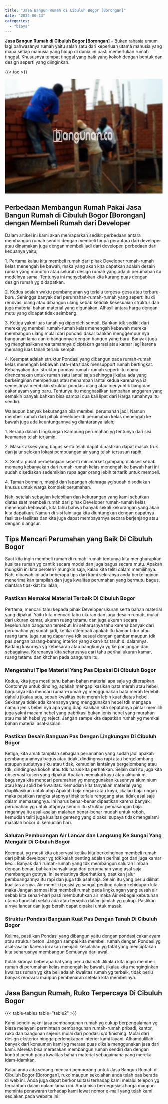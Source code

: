 ```yaml
---
title: "Jasa Bangun Rumah di Cibuluh Bogor [Borongan]"
date: "2024-06-13"
categories: 
  - "biaya"
---
```


**Jasa Bangun Rumah di Cibuluh Bogor \[Borongan\]** – Bukan rahasia umum lagi bahwasanya rumah yaitu salah satu dari keperluan utama manusia yang mana setiap manusia yang hidup di dunia ini pasti memerlukan rumah tinggal. Khususnya tempat tinggal yang baik yang kokoh dengan bentuk dan design seperti yang diinginkan.

{{< toc >}}

![Jasa Bangun Rumah di Cibuluh Bogor [Borongan]](/images/borong-bangunan-41.png)

## Perbedaan Membangun Rumah Pakai Jasa Bangun Rumah di Cibuluh Bogor \[Borongan\] dengan Membeli Rumah dari Developer

Dalam artikel ini kami akan memaparkan sedikit perbedaan antara membangun rumah sendiri dengan membeli tanpa perantara dari developer atau dinamakan juga dengan membeli jadi dari developer, perbedaan dari keduanya yaitu;

1\. Pertama kalau kita membeli rumah dari pihak Developer rumah-rumah kelas menengah ke bawah, maka yang akan kita dapatkan adalah desain rumah yang monoton atau seluruh design rumah yang ada di perumahan itu modelnya sama. Tentunya ini menyebabkan kita kurang puas dengan design rumah yg didapatkan.

2\. Kedua adalah waktu pembangunan yg terlalu tergesa-gesa atau terburu-buru. Sehingga banyak dari perumahan-rumah-rumah yang seperti itu di renovasi ulang atau dibangun ulang sebab ketidak kesesuaian struktur dan juga material bahan material yang digunakan. Alhasil antara harga dengan mutu yang didapat tidak seimbang.

3\. Ketiga yakni luas tanah yg diperoleh sempit. Bahkan tdk sedikit dari mereka yg membeli rumah-rumah kelas menengah kebawah mereka membangun ulang mulai dari pondasi dasar bahkan menggempur nya bangunan lama dan dibangunnya dengan bangun yang baru. Banyak juga yg menghasilkan area tamannya diciptakan garasi atau kamar lagi karena memang luas tanah terlalu sempit.

4\. Keempat adalah struktur Pondasi yang dibangun pada rumah-rumah kelas menengah kebawah rata-rata tidak mensupport rumah bertingkat. Kebanyakan dari struktur pondasi rumah-rumah seperti itu cuma direncanakan untuk rumah satu lantai saja sehingga jikalau ada yang berkeinginan memperluas atau menambah lantai kedua karenanya ia semestinya membikin struktur pondasi ulang atau menyuntik tiang dan cakar ayam yang baru. Tentunya itu menghasilkan tambahan anggaran yang semakin banyak bahkan bisa sampai dua kali lipat dari Harga rumahnya itu sendiri.

Walaupun banyak kekurangan bila membeli perumahan jadi, Namun membeli rumah dari pihak developer di perumahan kelas menengah ke bawah juga ada keuntungannya yg diantaranya ialah;

1\. Berada dalam Lingkungan Kampung perumahan yg tentunya dari sisi keamanan telah terjamin.

2\. Masuk akses yang bagus serta telah dapat dipastikan dapat masuk truk dan jalur selokan lokasi pembuangan air yang telah tersusun rapih.

3\. Sentra pusat perbelanjaan seperti minimarket gampang diakses sebab memang kebanyakan dari rumah-rumah kelas menengah ke bawah hari ini sudah disediakan sedemikian rupa agar orang lebih tertarik untuk membeli.

4\. Taman bermain, masjid dan lapangan olahraga yg sudah disediakan khusus untuk warga komplek perumahan.

Nah, setelah sebagian kelebihan dan kekurangan yang kami sebutkan diatas saat membeli rumah dari pihak Developer rumah-rumah kelas menengah kebawah, kita tahu bahwa banyak sekali kekurangan yang akan kita dapatkan. Namun di sisi lain juga kita diuntungkan dengan dapatnya fasilitas-fasilitas dan kita juga dapat membayarnya secara berjenjang atau dengan diangsur.

## Tips Mencari Perumahan yang Baik Di Cibuluh Bogor

Saat kita ingin membeli rumah di rumah-rumah tentunya kita mengharapkan kualitas rumah yg cantik secara model dan juga bagus secara mutu. Apakah mungkin ini kita peroleh? mungkin saja, kalau kita teliti dalam memilihnya. Nah, dibawah ini ada beberapa tips dari kami sekiranya anda berkeinginan menerima kan tampilan dan juga kwalitas perumahan yang bermutu bagus, diantara tips-kiat Itu ialah;

### Pastikan Memakai Material Terbaik Di Cibuluh Bogor

Pertama, mencari tahu kepada pihak Developer ukuran serta bahan material yang dipakai. Yaitu kita mencari tahu ukuran dan juga desain rumah, mulai dari ukuran kamar, ukuran ruang tetamu dan juga ukuran secara keseluruhan bangunan tersebut. Ini seharusnya tahu karena banyak dari perumahan yg sudah jadi, ketika ditempati apakah itu kamar tidur atau ruang tamu juga ruang dapur nya tdk sesuai dengan gambar maupun tdk pas dengan barang-barang interior yang akan kita taruh di dalamnya. Kadang kasurnya yg kebesaran atau bangkunya yg ke panjangan dan sebagainya. Karenanya kita seharusnya cari tahu perihal ukuran kamar, ruang tetamu dan kitchen pada bangunan itu.

### Mengetahui Tipe Material Yang Pas Dipakai Di Cibuluh Bogor

Kedua, kita juga mesti tahu bahan bahan material apa saja yg diterapkan. Contohnya untuk dinding, apakah mengaplikasikan bata merah atau hebel, bagusnya kita mencari rumah-rumah yg menggunakan bata merah terlebih dahulu jikalau ada, sebab kwalitas bata merah lebih kuat diatas hebel. Sekiranya tidak ada karenanya yang menggunakan hebel tdk mengapa namun jenis hebel nya apa yang diaplikasikan kita sepatutnya pintar memilih juga yakni macam hebel yang pabrikasi bukan jenis hebel yang murahan atau malah hebel yg reject. Jangan sampe kita dapatkan rumah yg memkai bahan material asal-asalan.

### Pastikan Desain Banguan Pas Dengan Lingkungan Di Cibuluh Bogor

Ketiga, kita amati tampilan sebagian perumahan yang sudah jadi apakah pembangunannya bagus atau tidak, dindingnya rapi atau bergelombang ataupun sudutnya siku atau tidak, kemudian lantainya bergelombang atau tdk, dindingnya kokoh atau tdk harus kita perhatikan. Selain dari itu juga kita observasi kusen yang dipakai Apakah memakai kayu atau almunium, bagusnya kita mencari perumahan yg menggunakan kusennya aluminium atau kayu solid berkwalitas. Kemudian kita tanyakan material yang diaplikasikan untuk atap Apakah baja ringan atau kayu, jikalau baja ringan maka pastikan rangka atapnya tidak terlalu renggang atau tidak asal saja dalam memasangnya. Ini harus benar-benar dipastikan karena banyak perumahan yg untuk atapnya sendiri itu struktur pemasangan baja ringannya itu asal-asalan malahan benar-benar mudah untuk roboh, kemudian teliti juga kualitas genteng yang dipakai supaya tidak mengalami masalah bocor di kemudian hari.

### Saluran Pembuangan Air Lancar dan Langsung Ke Sungai Yang Mengalir Di Cibuluh Bogor

Keempat, yg mesti kita observasi ketika kita berkeinginan membeli rumah dari pihak developer yg tdk kalah penting adalah perihal got dan juga kamar kecil. Banyak dari rumah-rumah yang tdk membangun saluran limbah dengan benar, bahkan banyak juga dari perumahan yang asal saja membangun gotnya. Ini semestinya diperhatikan, pastikan jalur pembuangannya itu rapi dan juga tdk asal saja. Selain itu yang perlu dilihat kualitas airnya. Air memiliki posisi yg sangat penting dalam kehidupan kita maka Jangan sampai kita membeli rumah pada lingkungan yang susah air sebab kita sehari-hari pasti membutuhkan air maka Air sebagai kebutuhan utama haruslah selalu ada atau tersedia dalam jumlah yg cukup. Pastikan airnya lancar dan juga bersih dapat dipakai untuk masak.

### Struktur Pondasi Banguan Kuat Pas Dengan Tanah Di Cibuluh Bogor

Kelima, pasti kan Pondasi yang dibangun yaitu dengan pondasi cakar ayam atau struktur beton. Jangan sampai kita membeli rumah dengan Pondasi yg asal-asalan karena ini akan menjadi kesalahan yg fatal yang menciptakan kita seharusnya membangun Semuanya dari awal.

Itulah kiranya beberapa hal yang perlu diamati Jikalau kita ingin membeli rumah di perumahan kelas menengah ke bawah, jikalau kita menginginkan kwalitas rumah yg kita beli adalah kwalitas rumah yg terbaik, tidak perlu banyak renovasi maupun pembenaran setelah kita membelinya.

## Jasa Bangun Rumah, Ruko Terpercaya Di Cibuluh Bogor

{{< table-tables table="table2" >}}

Kami sendiri yakni jasa pembangunan rumah yg cukup berpengalaman yg biasa melayani permintaan pembangunan rumah-rumah pribadi, kantor, ruko dan bangunan sejenis mulai dari pondasi s/d finishing. Mulai dari design eksterior hingga perlengkapan interior kami layani. Alhamdulillah banyak dari konsumen kami yg merasa puas dikala menggunakan jasa dari kami. Mereka bisa merasakan membangun rumah sendiri dan dengan kontrol penuh pada kwalitas bahan material sebagaimana yang mereka idam-idamkan.

Kalau anda ada sedang mencari pemborong untuk Jasa Bangun Rumah di Cibuluh Bogor \[Borongan\], ruko maupun sekolahan anda telah pas berada di web ini. Anda juga dapat berkonsultasi terhadap kami melalui telepon yg tercantum dalam dalam laman ini. Anda bisa bernegosiasi harga maupun meminta penawaran terhadap kami lewat nomor e-mail yang telah kami sediakan pada website ini.
